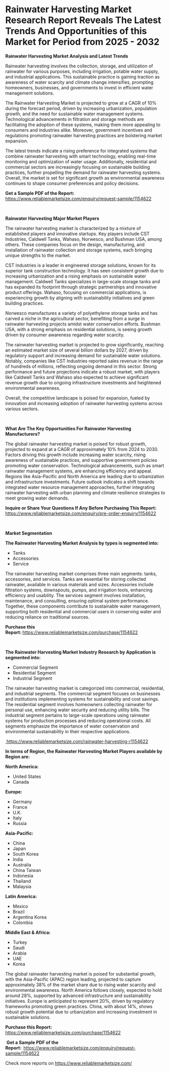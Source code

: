 <p><h1>Rainwater Harvesting Market Research Report Reveals The Latest Trends And Opportunities of this Market for Period from 2025 - 2032</h1></p><p><strong>Rainwater Harvesting Market Analysis and Latest Trends</strong></p>
<p><p>Rainwater harvesting involves the collection, storage, and utilization of rainwater for various purposes, including irrigation, potable water supply, and industrial applications. This sustainable practice is gaining traction as awareness of water scarcity and climate change intensifies, prompting homeowners, businesses, and governments to invest in efficient water management solutions.</p><p>The Rainwater Harvesting Market is projected to grow at a CAGR of 10% during the forecast period, driven by increasing urbanization, population growth, and the need for sustainable water management systems. Technological advancements in filtration and storage methods are facilitating the adoption of these systems, making them more appealing to consumers and industries alike. Moreover, government incentives and regulations promoting rainwater harvesting practices are bolstering market expansion.</p><p>The latest trends indicate a rising preference for integrated systems that combine rainwater harvesting with smart technology, enabling real-time monitoring and optimization of water usage. Additionally, residential and commercial sectors are increasingly focusing on sustainable building practices, further propelling the demand for rainwater harvesting systems. Overall, the market is set for significant growth as environmental awareness continues to shape consumer preferences and policy decisions.</p></p>
<p><strong>Get a Sample PDF of the Report:&nbsp;</strong> <a href="https://www.reliablemarketsize.com/enquiry/request-sample/1154622?utm_campaign=1167&utm_medium=2&utm_source=Github&utm_content=ia&utm_term=11032025&utm_id=rainwater-harvesting">https://www.reliablemarketsize.com/enquiry/request-sample/1154622</a></p>
<p>&nbsp;</p>
<p><strong>Rainwater Harvesting Major Market Players</strong></p>
<p><p>The rainwater harvesting market is characterized by a mixture of established players and innovative startups. Key players include CST Industries, Caldwell Tanks, Wahaso, Norwesco, and Bushman USA, among others. These companies focus on the design, manufacturing, and installation of rainwater collection and storage systems, each bringing unique strengths to the market.</p><p>CST Industries is a leader in engineered storage solutions, known for its superior tank construction technology. It has seen consistent growth due to increasing urbanization and a rising emphasis on sustainable water management. Caldwell Tanks specializes in large-scale storage tanks and has expanded its footprint through strategic partnerships and innovative product offerings. Wahaso, focusing on commercial applications, is experiencing growth by aligning with sustainability initiatives and green building practices.</p><p>Norwesco manufactures a variety of polyethylene storage tanks and has carved a niche in the agricultural sector, benefiting from a surge in rainwater harvesting projects amidst water conservation efforts. Bushman USA, with a strong emphasis on residential solutions, is seeing growth driven by consumer awareness regarding water scarcity. </p><p>The rainwater harvesting market is projected to grow significantly, reaching an estimated market size of several billion dollars by 2027, driven by regulatory support and increasing demand for sustainable water solutions. Notably, companies like CST Industries reported sales revenue in the range of hundreds of millions, reflecting ongoing demand in this sector. Strong performance and future projections indicate a robust market, with players like Caldwell Tanks and Wahaso also expected to achieve significant revenue growth due to ongoing infrastructure investments and heightened environmental awareness. </p><p>Overall, the competitive landscape is poised for expansion, fueled by innovation and increasing adoption of rainwater harvesting systems across various sectors.</p></p>
<p>&nbsp;</p>
<p><strong>What Are The Key Opportunities For Rainwater Harvesting Manufacturers?</strong></p>
<p><p>The global rainwater harvesting market is poised for robust growth, projected to expand at a CAGR of approximately 10% from 2024 to 2030. Factors driving this growth include increasing water scarcity, rising awareness of sustainable practices, and supportive government policies promoting water conservation. Technological advancements, such as smart rainwater management systems, are enhancing efficiency and appeal. Regions like Asia-Pacific and North America are leading due to urbanization and infrastructure investments. Future outlook indicates a shift towards integrated water resource management approaches, further integrating rainwater harvesting with urban planning and climate resilience strategies to meet growing water demands.</p></p>
<p><strong>Inquire or Share Your Questions If Any Before Purchasing This Report:</strong> <a href="https://www.reliablemarketsize.com/enquiry/pre-order-enquiry/1154622?utm_campaign=1167&utm_medium=2&utm_source=Github&utm_content=ia&utm_term=11032025&utm_id=rainwater-harvesting">https://www.reliablemarketsize.com/enquiry/pre-order-enquiry/1154622</a></p>
<p>&nbsp;</p>
<p><strong>Market Segmentation</strong></p>
<p><strong>The Rainwater Harvesting Market Analysis by types is segmented into:</strong></p>
<p><ul><li>Tanks</li><li>Accessories</li><li>Service</li></ul></p>
<p><p>The rainwater harvesting market comprises three main segments: tanks, accessories, and services. Tanks are essential for storing collected rainwater, available in various materials and sizes. Accessories include filtration systems, downspouts, pumps, and irrigation tools, enhancing efficiency and usability. The services segment involves installation, maintenance, and consulting, ensuring optimal system performance. Together, these components contribute to sustainable water management, supporting both residential and commercial users in conserving water and reducing reliance on traditional sources.</p></p>
<p><strong>Purchase this Report:&nbsp;</strong><a href="https://www.reliablemarketsize.com/purchase/1154622?utm_campaign=1167&utm_medium=2&utm_source=Github&utm_content=ia&utm_term=11032025&utm_id=rainwater-harvesting">https://www.reliablemarketsize.com/purchase/1154622</a></p>
<p>&nbsp;</p>
<p><strong>The Rainwater Harvesting Market Industry Research by Application is segmented into:</strong></p>
<p><ul><li>Commercial Segment</li><li>Residential Segment</li><li>Industrial Segment</li></ul></p>
<p><p>The rainwater harvesting market is categorized into commercial, residential, and industrial segments. The commercial segment focuses on businesses and institutions implementing systems for sustainability and cost savings. The residential segment involves homeowners collecting rainwater for personal use, enhancing water security and reducing utility bills. The industrial segment pertains to large-scale operations using rainwater systems for production processes and reducing operational costs. All segments emphasize the importance of water conservation and environmental sustainability in their respective applications.</p></p>
<p><a href="https://www.reliablemarketsize.com/rainwater-harvesting-r1154622?utm_campaign=1167&utm_medium=2&utm_source=Github&utm_content=ia&utm_term=11032025&utm_id=rainwater-harvesting">&nbsp;https://www.reliablemarketsize.com/rainwater-harvesting-r1154622</a></p>
<p><strong>In terms of Region, the Rainwater Harvesting Market Players available by Region are:</strong></p>
<p>
    <p> <strong> North America: </strong>
        <ul>
            <li>United States</li>
            <li>Canada</li>
        </ul>
        </p> 
    <p> <strong> Europe: </strong>
        <ul>
            <li>Germany</li>
            <li>France</li>
            <li>U.K.</li>
            <li>Italy</li>
            <li>Russia</li>
        </ul>
        </p> 
    <p> <strong> Asia-Pacific: </strong>
        <ul>
            <li>China</li>
            <li>Japan</li>
            <li>South Korea</li>
            <li>India</li>
            <li>Australia</li>
            <li>China Taiwan</li>
            <li>Indonesia</li>
            <li>Thailand</li>
            <li>Malaysia</li>
        </ul>
        </p> 
    <p> <strong> Latin America: </strong>
        <ul>
            <li>Mexico</li>
            <li>Brazil</li>
            <li>Argentina Korea</li>
            <li>Colombia</li>
        </ul>
        </p> 
    <p> <strong> Middle East & Africa: </strong>
        <ul>
            <li>Turkey</li>
            <li>Saudi</li>
            <li>Arabia</li>
            <li>UAE</li>
            <li>Korea</li>
        </ul>
    </p>
    </p>
<p><p>The global rainwater harvesting market is poised for substantial growth, with the Asia-Pacific (APAC) region leading, projected to capture approximately 38% of the market share due to rising water scarcity and environmental awareness. North America follows closely, expected to hold around 28%, supported by advanced infrastructure and sustainability initiatives. Europe is anticipated to represent 20%, driven by regulatory frameworks promoting green practices. China, with about 14%, shows robust growth potential due to urbanization and increasing investment in sustainable solutions.</p></p>
<p><strong>Purchase this Report: </strong><a href="https://www.reliablemarketsize.com/purchase/1154622?utm_campaign=1167&utm_medium=2&utm_source=Github&utm_content=ia&utm_term=11032025&utm_id=rainwater-harvesting">https://www.reliablemarketsize.com/purchase/1154622</a></p>
<p>&nbsp;<strong>Get a Sample PDF of the Report:&nbsp;&nbsp;</strong><a href="https://www.reliablemarketsize.com/enquiry/request-sample/1154622?utm_campaign=1167&utm_medium=2&utm_source=Github&utm_content=ia&utm_term=11032025&utm_id=rainwater-harvesting">https://www.reliablemarketsize.com/enquiry/request-sample/1154622</a></p>
<p><strong></strong></p>
<p>Check more reports on <a href="https://www.reliablemarketsize.com/?utm_campaign=1167&utm_medium=2&utm_source=Github&utm_content=ia&utm_term=11032025&utm_id=rainwater-harvesting">https://www.reliablemarketsize.com/</a></p>